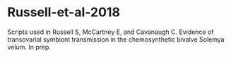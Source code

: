 # Russell-et-al-2018
Scripts used in Russell S, McCartney E, and Cavanaugh C. Evidence of transovarial symbiont transmission in the chemosynthetic bivalve Solemya velum. In prep.
